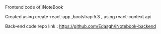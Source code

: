 Frontend code of iNoteBook 

Created using create-react-app ,bootstrap 5.3 , using react-context api 

Back-end code repo link : https://github.com/Edasgh/iNotebook-backend


